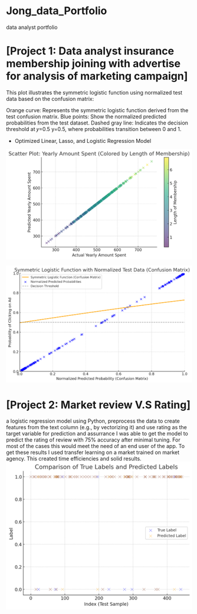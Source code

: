 # Jong_data_Portfolio
data analyst portfolio

# [Project 1: Data  analyst insurance membership joining with advertise for analysis of marketing campaign] 
This plot illustrates the symmetric logistic function using normalized test data based on the confusion matrix:

Orange curve: Represents the symmetric logistic function derived from the test confusion matrix.
Blue points: Show the normalized predicted probabilities from the test dataset.
Dashed gray line: Indicates the decision threshold at 
𝑦=0.5
y=0.5, where probabilities transition between 0 and 1.
* Optimized Linear, Lasso, and Logistic Regression Model

![alt text](https://github.com/tacel/Jong_Portfolio/blob/master/images/output%20(4).png)

![alt text](
https://github.com/tacel/Jong_Portfolio/blob/master/images/output%20(2).png)


# [Project 2: Market review V.S Rating] 
 a logistic regression model using Python, preprocess the data to create features from the text column (e.g., by vectorizing it) and use rating as the target variable for prediction and assurrance
I was able to get the model to predict the rating of review  with 75% accuracy after minimal tuning. For most of the cases this would meet the need of an end user of the app. To get these results I used transfer learning on a market trained on market agency. This created time efficiencies and solid results. 
![alt text](https://github.com/tacel/Jong_Portfolio/blob/master/images/output%20(3).png)
